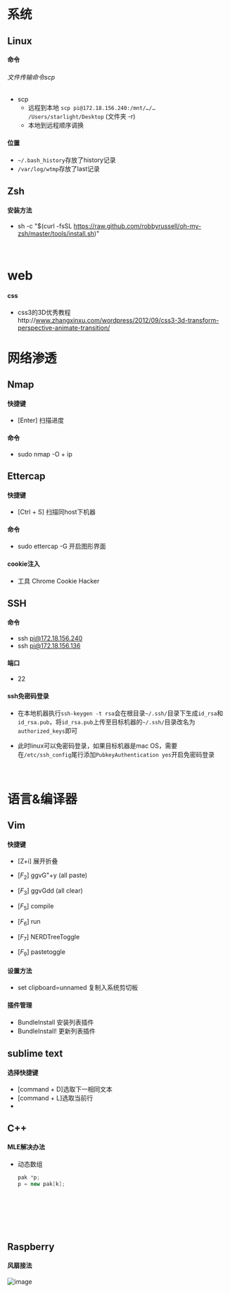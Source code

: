 # 系统

## Linux

#### 命令

###### 文件传输命令scp

- scp
  - 远程到本地  `scp pi@172.18.156.240:/mnt/…/… /Users/starlight/Desktop` (文件夹 -r)
  - 本地到远程顺序调换

#### 位置

- `~/.bash_history`存放了history记录
- `/var/log/wtmp`存放了last记录


## Zsh

#### 安装方法

- sh -c "$(curl -fsSL https://raw.github.com/robbyrussell/oh-my-zsh/master/tools/install.sh)"

  ​




# web

#### css

- css3的3D优秀教程http://www.zhangxinxu.com/wordpress/2012/09/css3-3d-transform-perspective-animate-transition/





# 网络渗透

## Nmap

#### 快捷键

- [Enter] 扫描进度

#### 命令

- sudo nmap -O + ip








## Ettercap

#### 快捷键

- [Ctrl + S] 扫描同host下机器

#### 命令

- sudo ettercap -G 开启图形界面


#### cookie注入

- 工具 Chrome Cookie Hacker










## SSH

#### 命令

- ssh pi@172.18.156.240
- ssh pi@172.18.156.136


#### 端口

- 22

#### ssh免密码登录

- 在本地机器执行`ssh-keygen -t rsa`会在根目录`~/.ssh/`目录下生成`id_rsa`和`id_rsa.pub`，将`id_rsa.pub`上传至目标机器的`~/.ssh/`目录改名为`authorized_keys`即可

- 此时linux可以免密码登录，如果目标机器是mac OS，需要在`/etc/ssh_config`尾行添加`PubkeyAuthentication yes`开启免密码登录

  ​








# 语言&编译器

## Vim

#### 快捷键

- [Z+i] 展开折叠


- [$F_2$] ggvG"+y (all paste)
- [$F_3$] ggvGdd (all clear)
- [$F_5$] compile
- [$F_6$] run
- [$F_7$] NERDTreeToggle
- [$F_9$] pastetoggle

#### 设置方法

- set clipboard=unnamed 复制入系统剪切板

#### 插件管理

- BundleInstall 安装列表插件
- BundleInstall! 更新列表插件


## sublime text

#### 选择快捷键

- [command + D]选取下一相同文本
- [command + L]选取当前行
- ​






## C++

#### MLE解决办法

- 动态数组

  ```c++
  pak *p;
  p = new pak[k];
  ```

  ​

  ​

  ​	


## Raspberry

#### 风扇接法



![image](http://bbs.shumeipaiba.com/data/attachment/forum/201603/09/130631bd8t7gww7ipetepd.png)

